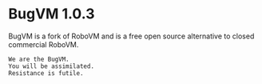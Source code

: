 # BugVM 1.0.3

BugVM is a fork of RoboVM and is a free open source alternative to closed commercial RoboVM.


```
We are the BugVM.
You will be assimilated.
Resistance is futile.
```
